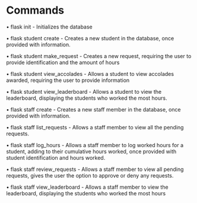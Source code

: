 <h1>Commands</h1>
<p>

•	flask init
    - Initializes the database

•	flask student create
    - Creates a new student in the database, once provided with information.

•	flask student make_request
    - Creates a new request, requiring the user to provide identification and the amount of hours

•	flask student view_accolades
    - Allows a student to view accolades awarded, requiring the user to provide information

•	flask student view_leaderboard
    - Allows a student to view the leaderboard, displaying the students who worked the most hours.

•	flask staff create
    - Creates a new staff member in the database, once provided with information.

•	flask staff list_requests
    - Allows a staff member to view all the pending requests.

•	flask staff log_hours
    - Allows a staff member to log worked hours for a student, adding to their cumulative hours worked, once provided with student identification and hours worked.

•	flask staff review_requests
    - Allows a staff member to view all pending requests, gives the user the option to approve or deny any requests.

•	flask staff view_leaderboard
    - Allows a staff member to view the leaderboard, displaying the students who worked the most hours

</p>
